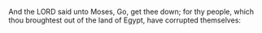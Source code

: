 And the LORD said unto Moses, Go, get thee down; for thy people, which thou broughtest out of the land of Egypt, have corrupted themselves:
